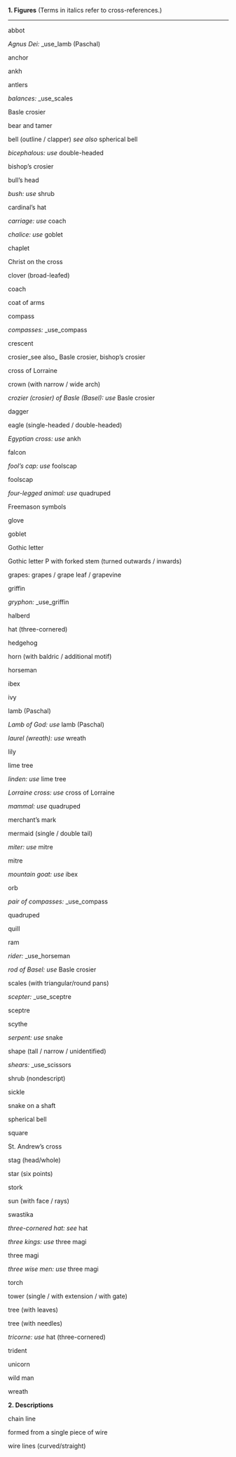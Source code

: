 **1. Figures** (Terms in italics refer to cross-references.)

** **

abbot

_Agnus Dei:_ _use_lamb (Paschal)

anchor

ankh

antlers

_balances:_ _use_scales

Basle crosier

bear and tamer

bell (outline / clapper) _see also_ spherical bell

_bicephalous:_ _use_ double-headed

bishop’s crosier

bull’s head

_bush:_ _use_ shrub

cardinal’s hat

_carriage:_ _use_ coach

_chalice: use_ goblet

chaplet

Christ on the cross

clover (broad-leafed)

coach

coat of arms

compass

_compasses:_ _use_compass

crescent

crosier_see also_ Basle crosier, bishop’s crosier

cross of Lorraine

crown (with narrow / wide arch)

_crozier (crosier) of Basle (Basel): use_ Basle crosier

dagger

eagle (single-headed / double-headed)

_Egyptian cross:_ _use_ ankh

falcon

_fool’s cap: use_ foolscap

foolscap

_four-legged animal: use_ quadruped

Freemason symbols

glove

goblet

Gothic letter

Gothic letter P with forked stem (turned outwards / inwards)

grapes: grapes / grape leaf / grapevine

griffin

_gryphon:_ _use_griffin

halberd

hat (three-cornered)

hedgehog

horn (with baldric / additional motif)

horseman

ibex

ivy

lamb (Paschal)

_Lamb of God: use_ lamb (Paschal)

_laurel (wreath): use_ wreath

lily

lime tree

_linden: use_ lime tree

_Lorraine cross: use_ cross of Lorraine

_mammal: use_ quadruped

merchant’s mark

mermaid (single / double tail)

_miter:_ _use_ mitre

mitre

_mountain goat:_ _use_ ibex

orb

_pair of compasses:_ _use_compass

quadruped

quill

ram

_rider:_ _use_horseman

_rod of Basel: use_ Basle crosier

scales (with triangular/round pans)

_scepter:_ _use_sceptre

sceptre

scythe

_serpent:_ _use_ snake

shape (tall / narrow / unidentified)

_shears:_ _use_scissors

shrub (nondescript)

sickle

snake on a shaft

spherical bell

square

St. Andrew’s cross

stag (head/whole)

star (six points)

stork

sun (with face / rays)

swastika

_three-cornered hat: see_ hat

_three kings:_ _use_ three magi

three magi

_three wise men: use_ three magi

torch

tower (single / with extension / with gate)

tree (with leaves)

tree (with needles)

_tricorne:_ _use_ hat (three-cornered)

trident

unicorn

wild man

wreath

  

 

 

**2. Descriptions**

chain line

formed from a single piece of wire

wire lines (curved/straight)

 